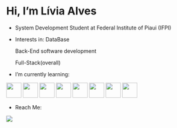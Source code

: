 
# Hi, I’m Lívia Alves
  
- System Development Student at Federal Institute of Piaui (IFPI)
- Interests in:
   DataBase
  
   Back-End software development
  
   Full-Stack(overall)

  
- I’m currently learning:
  
<img loading="lazy" src="https://cdn.jsdelivr.net/gh/devicons/devicon@latest/icons/c/c-original.svg" width="40" height="40"/> <img loading="lazy" src="https://cdn.jsdelivr.net/gh/devicons/devicon@latest/icons/cplusplus/cplusplus-original.svg" width="40" height="40"/> <img loading="lazy" src="https://cdn.jsdelivr.net/gh/devicons/devicon@latest/icons/python/python-original.svg" width="40" height="40"/> <img loading="lazy" src="https://cdn.jsdelivr.net/gh/devicons/devicon@latest/icons/java/java-original.svg" width="40" height="40"/> <img loading="lazy" src="https://cdn.jsdelivr.net/gh/devicons/devicon@latest/icons/javascript/javascript-original.svg" width="40" height="40"/> <img loading="lazy" src="https://cdn.jsdelivr.net/gh/devicons/devicon@latest/icons/godot/godot-original.svg" width="40" height="40"/> <img loading="lazy" src="https://cdn.jsdelivr.net/gh/devicons/devicon@latest/icons/postgresql/postgresql-original.svg" width="40" height="40"/> <img loading="lazy" src="https://cdn.jsdelivr.net/gh/devicons/devicon@latest/icons/git/git-original.svg" width="40" height="40"/>

- Reach Me:

  <div>
<a href="https://www.linkedin.com/in/l%C3%ADvia-alves-429826274/" target="_blank"><img loading="lazy" src="https://cdn.jsdelivr.net/gh/devicons/devicon@latest/icons/linkedin/linkedin-original.svg" target="_blank">

        
            
          
          
          
 
          
          
  
<!---![hoje!](https://github.com/liviaalves00/liviaalves00/assets/127994537/24e62f6d-a889-44af-96c3-ab7c31b07740)

liviaalves00/liviaalves00 is a ✨ special ✨ repository because its `README.md` (this file) appears on your GitHub profile.
You can click the Preview link to take a look at your changes.
--->
